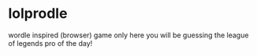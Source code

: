 # lolprodle
wordle inspired (browser) game only here you will be guessing the league of legends pro of the day!
